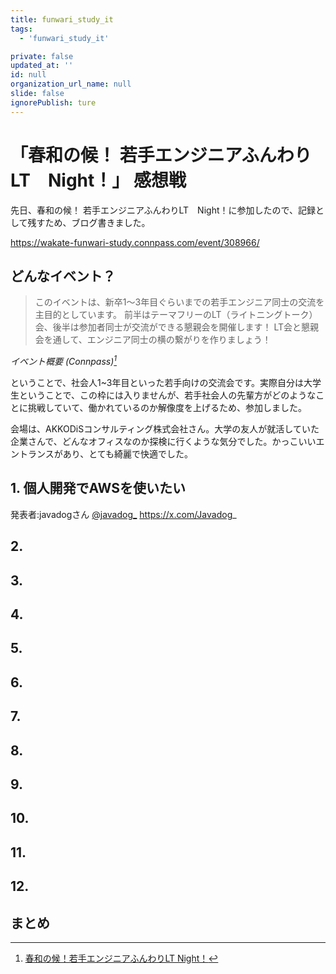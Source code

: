 ```yaml
---
title: funwari_study_it
tags:
  - 'funwari_study_it'

private: false
updated_at: ''
id: null
organization_url_name: null
slide: false
ignorePublish: ture
---
```

# 「春和の候！ 若手エンジニアふんわりLT　Night！」 感想戦

先日、春和の候！ 若手エンジニアふんわりLT　Night！に参加したので、記録として残すため、ブログ書きました。

https://wakate-funwari-study.connpass.com/event/308966/

## どんなイベント？
  > このイベントは、新卒1〜3年目ぐらいまでの若手エンジニア同士の交流を主目的としています。
  >前半はテーマフリーのLT（ライトニングトーク）会、後半は参加者同士が交流ができる懇親会を開催します！
  >LT会と懇親会を通して、エンジニア同士の横の繋がりを作りましょう！

  *イベント概要 (Connpass)[^1]* 
  
  ということで、社会人1~3年目といった若手向けの交流会です。実際自分は大学生ということで、この枠には入りませんが、若手社会人の先輩方がどのようなことに挑戦していて、働かれているのか解像度を上げるため、参加しました。

  会場は、AKKODiSコンサルティング株式会社さん。大学の友人が就活していた企業さんで、どんなオフィスなのか探検に行くような気分でした。かっこいいエントランスがあり、とても綺麗で快適でした。
  



## 1. 個人開発でAWSを使いたい
発表者:javadogさん [@javadog_](https://x.com/Javadog_)
https://x.com/Javadog_




## 2. 

## 3. 

## 4. 

## 5. 

## 6.

## 7. 

## 8. 

## 9.

## 10. 

## 11. 

## 12.

## まとめ


[^1]: [春和の候！若手エンジニアふんわりLT Night！](https://wakate-funwari-study.connpass.com/event/308966/)
